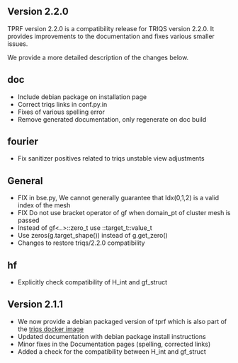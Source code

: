 Version 2.2.0
-------------

TPRF version 2.2.0 is a compatibility release
for TRIQS version 2.2.0. It provides improvements to
the documentation and fixes various smaller issues.

We provide a more detailed description of the changes below.

doc
---
* Include debian package on installation page
* Correct triqs links in conf.py.in
* Fixes of various spelling error
* Remove generated documentation, only regenerate on doc build

fourier
-------
* Fix sanitizer positives related to triqs unstable view adjustments

General
-------
* FIX in bse.py, We cannot generally guarantee that Idx(0,1,2) is a valid index of the mesh
* FIX Do not use bracket operator of gf when domain_pt of cluster mesh is passed
* Instead of gf<..>::zero_t use ::target_t::value_t
* Use zeros(g.target_shape()) instead of g.get_zero()
* Changes to restore triqs/2.2.0 compatibility

hf
--
* Explicitly check compatibility of H_int and gf_struct


Version 2.1.1
-------------

* We now provide a debian packaged version of tprf which is also part of the [triqs docker image](https://hub.docker.com/r/flatironinstitute/triqs)
* Updated documentation with debian package install instructions
* Minor fixes in the Documentation pages (spelling, corrected links)
* Added a check for the compatibility between H_int and gf_struct
